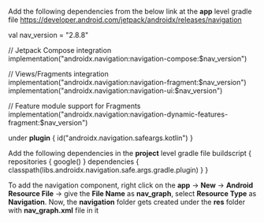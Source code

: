 Add the following dependencies from the below link at the **app** level gradle file
https://developer.android.com/jetpack/androidx/releases/navigation

val nav_version = "2.8.8"

// Jetpack Compose integration
implementation("androidx.navigation:navigation-compose:$nav_version")

// Views/Fragments integration
implementation("androidx.navigation:navigation-fragment:$nav_version")
implementation("androidx.navigation:navigation-ui:$nav_version")

// Feature module support for Fragments
implementation("androidx.navigation:navigation-dynamic-features-fragment:$nav_version")

under **plugin** {
  id("androidx.navigation.safeargs.kotlin")
}

Add the following dependencies in the **project** level gradle file
buildscript {
    repositories {
        google()
    }
    dependencies {
        classpath(libs.androidx.navigation.safe.args.gradle.plugin)
    }
}

To add the navigation component, right click on the **app** -> **New** -> **Android Resource File** -> give the **File Name**  as **nav_graph**, select **Resource Type** as **Navigation**.
Now, the **navigation** folder gets created under the **res** folder with **nav_graph.xml** file in it
